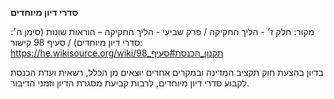 **סדרי דיון מיוחדים**

מקור: חלק ז׳ - הליך החקיקה / פרק שביעי - הליך החקיקה – הוראות שונות (סימן ה׳: סדרי דיון מיוחדים) / סעיף 98
קישור: https://he.wikisource.org/wiki/תקנון_הכנסת#סעיף_98

בדיון בהצעת חוק תקציב המדינה ובמקרים אחרים יוצאים מן הכלל, רשאית ועדת הכנסת לקבוע סדרי דיון מיוחדים, לרבות קביעת מסגרת הדיון וזמני הדיבור.
